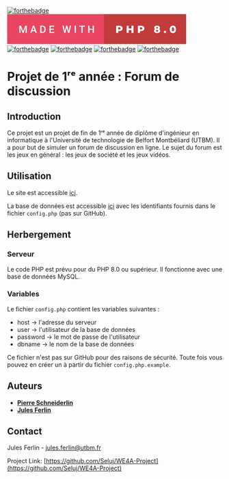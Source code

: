 [![forthebadge](https://forthebadge.com/images/badges/uses-html.svg)](https://forthebadge.com)
[![forthebadge](images/made-with-php-8.0.svg)](https://forthebadge.com)
[![forthebadge](https://forthebadge.com/images/badges/uses-css.svg)](https://forthebadge.com)
[![forthebadge](https://forthebadge.com/images/badges/powered-by-coffee.svg)](https://forthebadge.com)
[![forthebadge](https://forthebadge.com/images/badges/uses-git.svg)](https://forthebadge.com)
[![forthebadge](https://forthebadge.com/images/badges/built-with-love.svg)](https://forthebadge.com)

# Projet de 1ʳᵉ année : Forum de discussion

## Introduction

Ce projet est un projet de fin de 1ʳᵉ année de diplôme d'ingénieur en informatique à l'Université de technologie de Belfort Montbéliard (UTBM). 
Il a pour but de simuler un forum de discussion en ligne. Le sujet du forum est les jeux en général : les jeux de société et les jeux vidéos.

## Utilisation

Le site est accessible [ici](http://chris.ferlin.fr:6969/Projet/).

La base de données est accessible [ici](http://chris.ferlin.fr/phpmyadmin/) avec les identifiants fournis dans le fichier `config.php` (pas sur GitHub).


## Herbergement

### Serveur

Le code PHP est prévu pour du PHP 8.0 ou supérieur. Il fonctionne avec une base de données MySQL.

### Variables

Le fichier `config.php` contient les variables suivantes :
* host → l'adresse du serveur
* user → l'utilisateur de la base de données
* password → le mot de passe de l'utilisateur
* dbname → le nom de la base de données

Ce fichier n'est pas sur GitHub pour des raisons de sécurité. Toute fois vous pouvez en créer un à partir du fichier `config.php.example`.

## Auteurs

*   [**Pierre Schneiderlin**](https://github.com/pschne01/)
*   [**Jules Ferlin**](https://github.com/Seluj/)

## Contact

Jules Ferlin - [jules.ferlin@utbm.fr](mailto:jules.ferlin@utbm.fr)

Project Link: [https://github.com/Seluj/WE4A-Project](https://github.com/Seluj/WE4A-Project)
